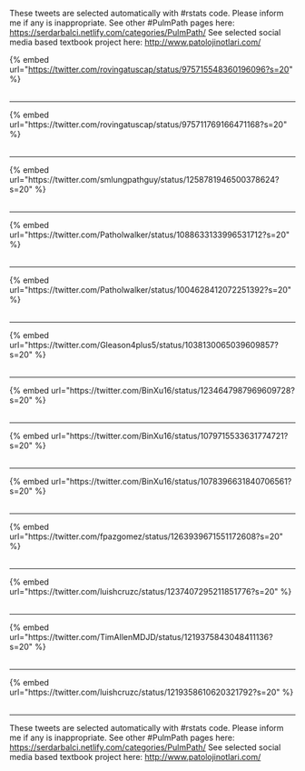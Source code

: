 

These tweets are selected automatically with #rstats code. Please inform me if any is inappropriate.
See other #PulmPath pages here: https://serdarbalci.netlify.com/categories/PulmPath/ 
See selected social media based textbook project here: http://www.patolojinotlari.com/

{% embed url="https://twitter.com/rovingatuscap/status/975715548360196096?s=20" %}<br>
<br>
<hr>
{% embed url="https://twitter.com/rovingatuscap/status/975711769166471168?s=20" %}<br>
<br>
<hr>
{% embed url="https://twitter.com/smlungpathguy/status/1258781946500378624?s=20" %}<br>
<br>
<hr>
{% embed url="https://twitter.com/Patholwalker/status/1088633133996531712?s=20" %}<br>
<br>
<hr>
{% embed url="https://twitter.com/Patholwalker/status/1004628412072251392?s=20" %}<br>
<br>
<hr>
{% embed url="https://twitter.com/Gleason4plus5/status/1038130065039609857?s=20" %}<br>
<br>
<hr>
{% embed url="https://twitter.com/BinXu16/status/1234647987969609728?s=20" %}<br>
<br>
<hr>
{% embed url="https://twitter.com/BinXu16/status/1079715533631774721?s=20" %}<br>
<br>
<hr>
{% embed url="https://twitter.com/BinXu16/status/1078396631840706561?s=20" %}<br>
<br>
<hr>
{% embed url="https://twitter.com/fpazgomez/status/1263939671551172608?s=20" %}<br>
<br>
<hr>
{% embed url="https://twitter.com/luishcruzc/status/1237407295211851776?s=20" %}<br>
<br>
<hr>
{% embed url="https://twitter.com/TimAllenMDJD/status/1219375843048411136?s=20" %}<br>
<br>
<hr>
{% embed url="https://twitter.com/luishcruzc/status/1219358610620321792?s=20" %}<br>
<br>
<hr>


These tweets are selected automatically with #rstats code. Please inform me if any is inappropriate.
See other #PulmPath pages here: https://serdarbalci.netlify.com/categories/PulmPath/ 
See selected social media based textbook project here: http://www.patolojinotlari.com/
